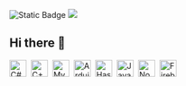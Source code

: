 ![Static Badge](https://img.shields.io/badge/Age-18-41ba96?style=flat) ![](https://komarev.com/ghpvc/?username=griinzy&color=41ba96&label=Views)

<!--
![Dynamic JSON Badge](https://img.shields.io/badge/dynamic/json?url=http%3A%2F%2Fgit.griinzy.co%2Fviews&query=views&style=flat&label=Views&color=%2341ba96)
-->

## Hi there 👋

<img align="left" width="30px" style="margin-right:8px" title="C#" src="https://cdn.jsdelivr.net/gh/devicons/devicon@latest/icons/csharp/csharp-plain.svg" />
<img align="left" width="30px" style="margin-right:8px" title="C++" src="https://cdn.jsdelivr.net/gh/devicons/devicon@latest/icons/cplusplus/cplusplus-original.svg" />          
<img align="left" width="30px" style="margin-right:8px" title="MySql" src="https://cdn.jsdelivr.net/gh/devicons/devicon@latest/icons/mysql/mysql-original.svg" />
<img align="left" width="30px" style="margin-right:8px" title="Arduino" src="https://cdn.jsdelivr.net/gh/devicons/devicon@latest/icons/arduino/arduino-original.svg" />      
<img align="left" width="30px" style="margin-right:8px" title="Haskell" src="https://cdn.jsdelivr.net/gh/devicons/devicon@latest/icons/haskell/haskell-original.svg" />          
<img align="left" width="30px" style="margin-right:8px" title="JavaScript" src="https://cdn.jsdelivr.net/gh/devicons/devicon@latest/icons/javascript/javascript-plain.svg" />
<img align="left" width="30px" style="margin-right:8px" title="NodeJS" src="https://cdn.jsdelivr.net/gh/devicons/devicon@latest/icons/nodejs/nodejs-original.svg" />
<img align="left" width="30px" style="margin-right:8px" title="Firebase" src="https://cdn.jsdelivr.net/gh/devicons/devicon@latest/icons/firebase/firebase-original.svg" /> 

<!--
**Griinzy/griinzy** is a ✨ _special_ ✨ repository because its `README.md` (this file) appears on your GitHub profile.

Here are some ideas to get you started:

- 🔭 I’m currently working on ...
- 🌱 I’m currently learning ...
- 👯 I’m looking to collaborate on ...
- 🤔 I’m looking for help with ...
- 💬 Ask me about ...
- 📫 How to reach me: ...
- 😄 Pronouns: ...
- ⚡ Fun fact: ...
-->
